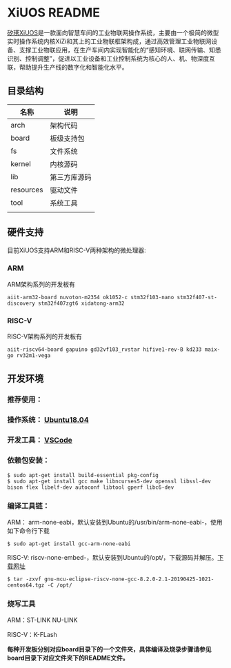 # XiUOS README

[矽璓XiUOS](http://xuos.io/)是一款面向智慧车间的工业物联网操作系统，主要由一个极简的微型实时操作系统内核XiZi和其上的工业物联框架构成，通过高效管理工业物联网设备、支撑工业物联应用，在生产车间内实现智能化的“感知环境、联网传输、知悉识别、控制调整”，促进以工业设备和工业控制系统为核心的人、机、物深度互联，帮助提升生产线的数字化和智能化水平。

## 目录结构

| 名称 | 说明 |
| -- | -- |
| arch | 架构代码 |
| board | 板级支持包 |
| fs | 文件系统 |
| kernel | 内核源码 |
| lib | 第三方库源码 |
| resources | 驱动文件 |
| tool | 系统工具 |
| | |

## 硬件支持

目前XiUOS支持ARM和RISC-V两种架构的微处理器:

### ARM

ARM架构系列的开发板有

	aiit-arm32-board nuvoton-m2354 ok1052-c stm32f103-nano stm32f407-st-discovery stm32f407zgt6 xidatong-arm32

### RISC-V

RISC-V架构系列的开发板有

	aiit-riscv64-board gapuino gd32vf103_rvstar hifive1-rev-B kd233 maix-go rv32m1-vega

## 开发环境

### 推荐使用：

### 操作系统： [Ubuntu18.04](https://ubuntu.com/download/desktop)

### 开发工具： [VSCode](http://101.36.126.201:8011/vscode_1.55.2-1618307277_amd64.deb)

### 依赖包安装：

```
$ sudo apt-get install build-essential pkg-config
$ sudo apt-get install gcc make libncurses5-dev openssl libssl-dev bison flex libelf-dev autoconf libtool gperf libc6-dev
```

### 编译工具链：

ARM： arm-none-eabi，默认安装到Ubuntu的/usr/bin/arm-none-eabi-，使用如下命令行下载
```shell
$ sudo apt-get install gcc-arm-none-eabi
```

RISC-V: riscv-none-embed-，默认安装到Ubuntu的/opt/，下载源码并解压。[下载网址](https://github.com/ilg-archived/riscv-none-gcc/releases)

```shell
$ tar -zxvf gnu-mcu-eclipse-riscv-none-gcc-8.2.0-2.1-20190425-1021-centos64.tgz -C /opt/
```

### 烧写工具

ARM：ST-LINK NU-LINK

RISC-V：K-FLash

**每种开发板分别对应board目录下的一个文件夹，具体编译及烧录步骤请参见board目录下对应文件夹下的README文件。**
